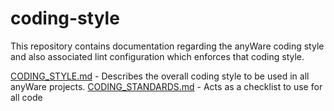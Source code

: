 # coding-style

This repository contains documentation regarding the anyWare coding style and also associated lint configuration which enforces that coding style.

[CODING_STYLE.md](CODING_STYLE.md) - Describes the overall coding style to be used in all anyWare projects.
[CODING_STANDARDS.md](CODING_STANDARDS.md) - Acts as a checklist to use for all code
